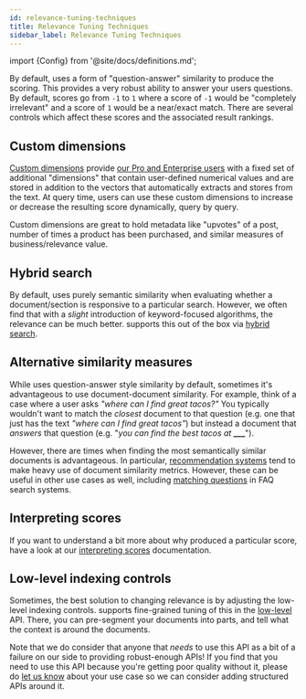 ```yaml
---
id: relevance-tuning-techniques
title: Relevance Tuning Techniques
sidebar_label: Relevance Tuning Techniques
---
```


import {Config} from '@site/docs/definitions.md';

By default, <Config v="names.product"/> uses a form of "question-answer"
similarity to produce the scoring. This provides a very robust ability to
answer your users questions. By default, scores go from `-1` to `1` where a
score of `-1` would be "completely irrelevant" and a score of `1` would be a
near/exact match. There are several controls which affect these scores and
the associated result rankings.

## Custom dimensions

[Custom dimensions](/docs/learn/semantic-search/add-custom-dimensions) provide [our Pro and Enterprise users](https://vectara.com/pricing/) with a fixed set 
of additional "dimensions" that contain user-defined numerical values and are 
stored in addition to the vectors that <Config v="names.product"/> automatically 
extracts and stores from the text. At query time, users can use these custom 
dimensions to increase or decrease the resulting score dynamically, query by query.

Custom dimensions are great to hold metadata like "upvotes" of a post, number
of times a product has been purchased, and similar measures of business/relevance
value.

## Hybrid search

By default, <Config v="names.product"/> uses purely semantic similarity when
evaluating whether a document/section is responsive to a particular search.
However, we often find that with a _slight_ introduction of keyword-focused
algorithms, the relevance can be much better. <Config v="names.product"/>
supports this out of the box via [hybrid search](/docs/learn/hybrid-search).

## Alternative similarity measures

While <Config v="names.product"/> uses question-answer style similarity by
default, sometimes it's advantageous to use document-document similarity. For
example, think of a case where a user asks *"where can I find great tacos?"* You
typically wouldn't want to match the _closest_ document to that question (e.g.
one that just has the text *"where can I find great tacos"*) but instead a document
that _answers_ that question (e.g. "*you can find the best tacos at* **\_\_\_**").

However, there are times when finding the most semantically similar documents
is advantageous. In particular, [recommendation systems](/docs/learn/recommendation-systems/recommender-overview)
tend to make heavy use of document similarity metrics. However, these can be
useful in other use cases as well, including [matching questions](/docs/learn/question-answer/question-answer-overview)
in FAQ search systems.

## Interpreting scores

If you want to understand a bit more about why <Config v="names.product"/>
produced a particular score, have a look at our
[interpreting scores](/docs/api-reference/search-apis/interpreting-responses/interpreting-scores)
documentation.

## Low-level indexing controls

Sometimes, the best solution to changing relevance is by adjusting the low-level
indexing controls. <Config v="names.product"/> supports fine-grained tuning of
this in the [low-level](/docs/api-reference/indexing-apis/core_indexing) API.
There, you can pre-segment your documents into parts, and
tell <Config v="names.product"/> what the context is around the documents.

Note that we do consider that anyone that _needs_ to use this API as a bit of a
failure on our side to providing robust-enough APIs! If you find that you need
to use this API because you're getting poor quality without it, please do
[let us know](https://discuss.vectara.com) about your use case so we can consider
adding structured APIs around it.
